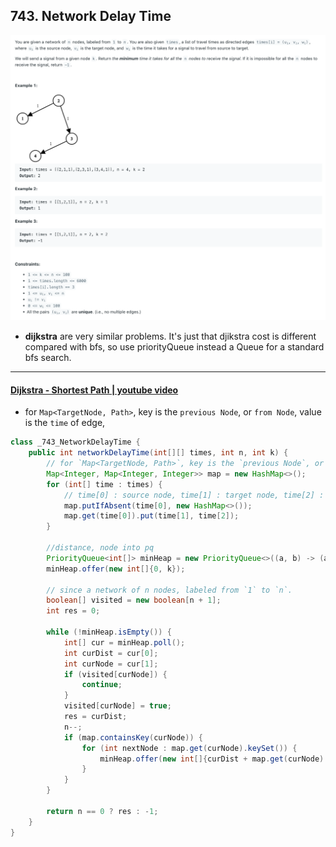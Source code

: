 ## 743. Network Delay Time
![](img/2024-03-05-19-34-04.png)

- **dijkstra** are very similar problems. It's just that djikstra cost is different compared with bfs, so use priorityQueue instead a Queue for a standard bfs search.

---

#### [Dijkstra - Shortest Path | youtube video](https://youtu.be/EaphyqKU4PQ?t=278)

- for `Map<TargetNode, Path>`, key is the `previous Node`, or `from Node`, value is the `time` of edge,

```java
class _743_NetworkDelayTime {
    public int networkDelayTime(int[][] times, int n, int k) {
        // for `Map<TargetNode, Path>`, key is the `previous Node`, or `from Node`, value is the `time` of edge,
        Map<Integer, Map<Integer, Integer>> map = new HashMap<>();
        for (int[] time : times) {
            // time[0] : source node, time[1] : target node, time[2] : time
            map.putIfAbsent(time[0], new HashMap<>());
            map.get(time[0]).put(time[1], time[2]);
        }

        //distance, node into pq
        PriorityQueue<int[]> minHeap = new PriorityQueue<>((a, b) -> (a[0] - b[0]));
        minHeap.offer(new int[]{0, k});

        // since a network of n nodes, labeled from `1` to `n`.
        boolean[] visited = new boolean[n + 1];
        int res = 0;

        while (!minHeap.isEmpty()) {
            int[] cur = minHeap.poll();
            int curDist = cur[0];
            int curNode = cur[1];
            if (visited[curNode]) {
                continue;
            }
            visited[curNode] = true;
            res = curDist;
            n--;
            if (map.containsKey(curNode)) {
                for (int nextNode : map.get(curNode).keySet()) {
                    minHeap.offer(new int[]{curDist + map.get(curNode).get(nextNode), nextNode});
                }
            }
        }

        return n == 0 ? res : -1;
    }
}
```